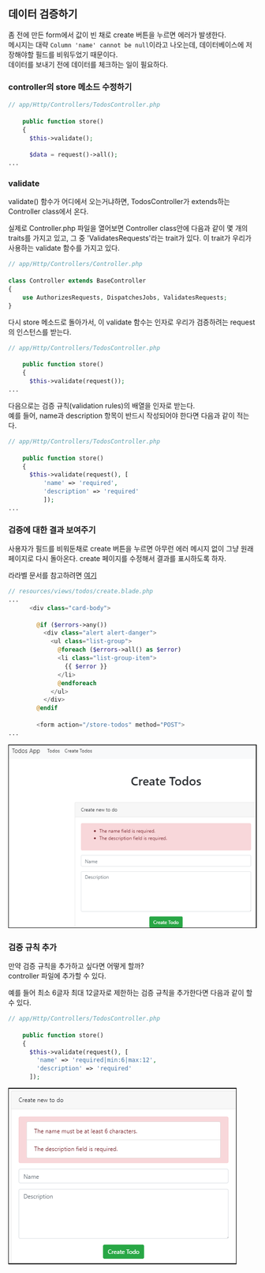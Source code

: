 
## 데이터 검증하기  

좀 전에 만든 form에서 값이 빈 채로 create 버튼을 누르면 에러가 발생한다.  
메시지는 대략 ``Column 'name' cannot be null``이라고 나오는데, 데이터베이스에
저장해야할 필드를 비워두었기 때문이다.  
데이터를 보내기 전에 데이터를 체크하는 일이 필요하다.  

### controller의 store 메소드 수정하기  

```php
// app/Http/Controllers/TodosController.php

    public function store()
    {
      $this->validate();

      $data = request()->all();
...
```

### validate 

validate() 함수가 어디에서 오는거냐하면, TodosController가 extends하는
Controller class에서 온다.  

실제로 Controller.php 파일을 열어보면 Controller class안에 다음과 같이 몇 개의
traits를 가지고 있고, 그 중 'ValidatesRequests'라는 trait가 있다. 이 trait가
우리가 사용하는 validate 함수를 가지고 있다.  

```php
// app/Http/Controllers/Controller.php

class Controller extends BaseController
{
    use AuthorizesRequests, DispatchesJobs, ValidatesRequests;
}
```
다시 store 메소드로 돌아가서, 이 validate 함수는 인자로 우리가 검증하려는
request의 인스턴스를 받는다.  

```php
// app/Http/Controllers/TodosController.php

    public function store()
    {
      $this->validate(request());
...
```
다음으로는 검증 규칙(validation rules)의 배열을 인자로 받는다.  
예를 들어, name과 description 항목이 반드시 작성되어야 한다면 다음과 같이
적는다.  

```php
// app/Http/Controllers/TodosController.php

    public function store()
    {
      $this->validate(request(), [
          'name' => 'required',
          'description' => 'required'
          ]);
...
```

### 검증에 대한 결과 보여주기  

사용자가 필드를 비워둔채로 create 버튼을 누르면 아무런 에러 메시지 없이 그냥
원래 페이지로 다시 돌아온다. create 페이지를 수정해서 결과를 표시하도록 하자.  

라라벨 문서를 참고하려면
[여기](https://laravel.com/docs/5.8/validation#quick-displaying-the-validation-errors)  

```php
// resources/views/todos/create.blade.php
...
      <div class="card-body">

        @if ($errors->any())
          <div class="alert alert-danger">
            <ul class="list-group">
              @foreach ($errors->all() as $error)
              <li class="list-group-item">
                {{ $error }}
              </li>
              @endforeach
            </ul>
          </div>
        @endif
  
        <form action="/store-todos" method="POST">
...
```
![screen](./Todos_app17.png)  

### 검증 규칙 추가  

만약 검증 규칙을 추가하고 싶다면 어떻게 할까?  
controller 파일에 추가할 수 있다.  

예를 들어 최소 6글자 최대 12글자로 제한하는 검증 규칙을 추가한다면 다음과 같이
할 수 있다.  

```php
// app/Http/Controllers/TodosController.php

    public function store()
    {
      $this->validate(request(), [
        'name' => 'required|min:6|max:12',
        'description' => 'required' 
      ]);
```

![screen](./Todos_app18.png)  

